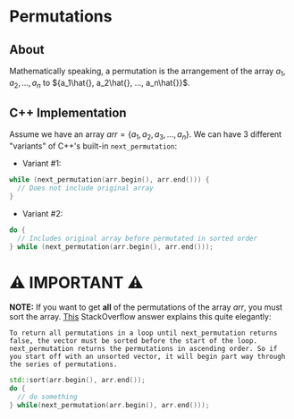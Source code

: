 # Permutations

## About

Mathematically speaking, a permutation is the arrangement of the array ${a_1, a_2, ..., a_n}$ to ${a_1\hat{}, a_2\hat{}, ..., a_n\hat{}}$.

## C++ Implementation

Assume we have an array $arr = \{a_1, a_2, a_3, ..., a_n\}$. We can have 3 different "variants" of C++'s built-in `next_permutation`:

- Variant #1:

```cpp
while (next_permutation(arr.begin(), arr.end())) {
  // Does not include original array
}
```

- Variant #2:

```cpp
do {
  // Includes original array before permutated in sorted order
} while (next_permutation(arr.begin(), arr.end()));
```

# ⚠️ IMPORTANT ⚠️

**NOTE:** If you want to get **all** of the permutations of the array $arr$, you must sort the array. [This](https://stackoverflow.com/a/31258517) StackOverflow answer explains this quite elegantly:

```
To return all permutations in a loop until next_permutation returns false, the vector must be sorted before the start of the loop. next_permutation returns the permutations in ascending order. So if you start off with an unsorted vector, it will begin part way through the series of permutations.
```

```cpp
std::sort(arr.begin(), arr.end());
do {
  // do something
} while(next_permutation(arr.begin(), arr.end()));
```
